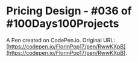 # Pricing Design - #036 of #100Days100Projects

A Pen created on CodePen.io. Original URL: [https://codepen.io/FlorinPop17/pen/RwwKXpB](https://codepen.io/FlorinPop17/pen/RwwKXpB).


